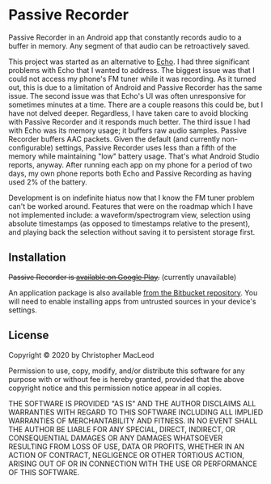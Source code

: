 # Passive Recorder

Passive Recorder in an Android app that constantly records audio to a buffer
in memory. Any segment of that audio can be retroactively saved.

This project was started as an alternative to
[Echo](https://f-droid.org/en/packages/eu.mrogalski.saidit/). I had three
significant problems with Echo that I wanted to address. The biggest issue was
that I could not access my phone's FM tuner while it was recording. As it
turned out, this is due to a limitation of Android and Passive Recorder has
the same issue. The second issue was that Echo's UI was often unresponsive for
sometimes minutes at a time. There are a couple reasons this could be, but I
have not delved deeper. Regardless, I have taken care to avoid blocking with
Passive Recorder and it responds much better. The third issue I had with Echo
was its memory usage; it buffers raw audio samples. Passive Recorder buffers
AAC packets. Given the default (and currently non-configurable) settings,
Passive Recorder uses less than a fifth of the memory while maintaining "low"
battery usage. That's what Android Studio reports, anyway. After running each
app on my phone for a period of two days, my own phone reports both Echo and
Passive Recording as having used 2% of the battery.

Development is on indefinite hiatus now that I know the FM tuner problem can't
be worked around. Features that were on the roadmap which I have not
implemented include: a waveform/spectrogram view, selection using absolute
timestamps (as opposed to timestamps relative to the present), and playing
back the selection without saving it to persistent storage first.

## Installation

~~Passive Recorder is [available on Google Play](https://play.google.com/store/apps/details?id=ca.chris_macleod.passiverecorder).~~ (currently unavailable)

An application package is also available [from the Bitbucket repository](https://bitbucket.org/leodmanx2/passive-recorder/downloads/Passive_Recorder.apk).
You will need to enable installing apps from untrusted sources in your
device's settings.

## License

Copyright © 2020 by Christopher MacLeod

Permission to use, copy, modify, and/or distribute this software for any
purpose with or without fee is hereby granted, provided that the above
copyright notice and this permission notice appear in all copies.

THE SOFTWARE IS PROVIDED "AS IS" AND THE AUTHOR DISCLAIMS ALL WARRANTIES WITH
REGARD TO THIS SOFTWARE INCLUDING ALL IMPLIED WARRANTIES OF MERCHANTABILITY
AND FITNESS. IN NO EVENT SHALL THE AUTHOR BE LIABLE FOR ANY SPECIAL, DIRECT,
INDIRECT, OR CONSEQUENTIAL DAMAGES OR ANY DAMAGES WHATSOEVER RESULTING FROM
LOSS OF USE, DATA OR PROFITS, WHETHER IN AN ACTION OF CONTRACT, NEGLIGENCE OR
OTHER TORTIOUS ACTION, ARISING OUT OF OR IN CONNECTION WITH THE USE OR
PERFORMANCE OF THIS SOFTWARE.

